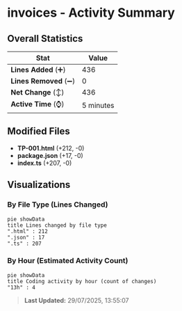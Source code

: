 # invoices - Activity Summary 

## Overall Statistics

| Stat                   | Value                                                             |
| ---------------------- | ----------------------------------------------------------------- |
| **Lines Added** (➕)   | 436                                          |
| **Lines Removed** (➖) | 0                                        |
| **Net Change** (↕)    | 436                |
| **Active Time** (⌚)   | 5 minutes |


## Modified Files
- **TP-001.html** (+212, -0)
- **package.json** (+17, -0)
- **index.ts** (+207, -0)

## Visualizations

### By File Type (Lines Changed)

```mermaid
pie showData
title Lines changed by file type
".html" : 212
".json" : 17
".ts" : 207
```

### By Hour (Estimated Activity Count)

```mermaid
pie showData
title Coding activity by hour (count of changes)
"13h" : 4
```


> **Last Updated:** 29/07/2025, 13:55:07